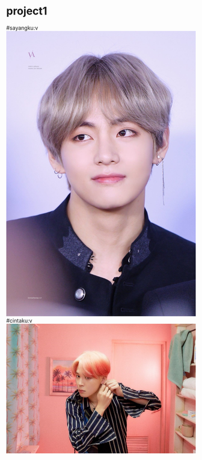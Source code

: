 # project1
#sayangku:v
![Alt Text](https://github.com/nurisarahmi28/project1/blob/master/foto%20taehyung.jpg "sayangku:v")
#cintaku:v
![Alt Text](https://github.com/nurisarahmi28/project1/blob/master/Jimin-BTS.jpg "cintaku:v")
